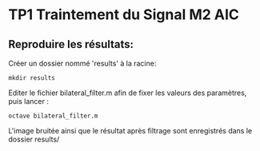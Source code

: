 # TP1 Traintement du Signal M2 AIC

## Reproduire les résultats:

Créer un dossier nommé 'results' à la racine:

```
mkdir results
```

Editer le fichier bilateral_filter.m afin de fixer les valeurs des paramètres, puis lancer :

```
octave bilateral_filter.m
```

L'image bruitée ainsi que le résultat après filtrage sont enregistrés dans le dossier results/
